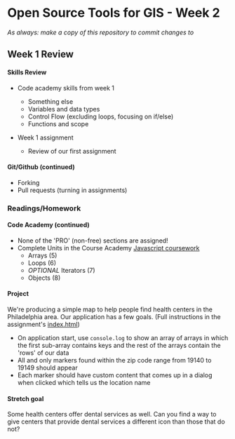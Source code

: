 # Open Source Tools for GIS - Week 2

*As always: make a copy of this repository to commit changes to*

## Week 1 Review

#### Skills Review

* Code academy skills from week 1
  - Something else
  - Variables and data types
  - Control Flow (excluding loops, focusing on if/else)
  - Functions and scope

* Week 1 assignment
  - Review of our first assignment

#### Git/Github (continued)
- Forking
- Pull requests (turning in assignments)

### Readings/Homework

#### Code Academy (continued)

* None of the 'PRO' (non-free) sections are assigned!
* Complete Units in the Course Academy [Javascript coursework](https://www.codecademy.com/learn/javascript)
  - Arrays (5)
  - Loops (6)
  - *OPTIONAL* Iterators (7)
  - Objects (8)

#### Project

We're producing a simple map to help people find health centers in the
Philadelphia area. Our application has a few goals. (Full instructions in
the assignment's [index.html](assignment/index.html))

* On application start, use `console.log` to show an array of arrays
  in which the first sub-array contains keys and the rest of the arrays
  contain the 'rows' of our data
* All and only markers found within the zip code range from 19140 to
  19149 should appear
* Each marker should have custom content that comes up in a dialog when
  clicked which tells us the location name

#### Stretch goal

Some health centers offer dental services as well. Can you find a way to
give centers that provide dental services a different icon than those
that do not?
